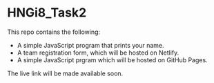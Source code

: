 # HNGi8_Task2

This repo contains the following: 

- A simple JavaScript program that prints your name.
- A team registration form, which will be hosted on Netlify.
- A simple JavaScript prgram which will be hosted on GitHub Pages.

The live link will be made available soon.
